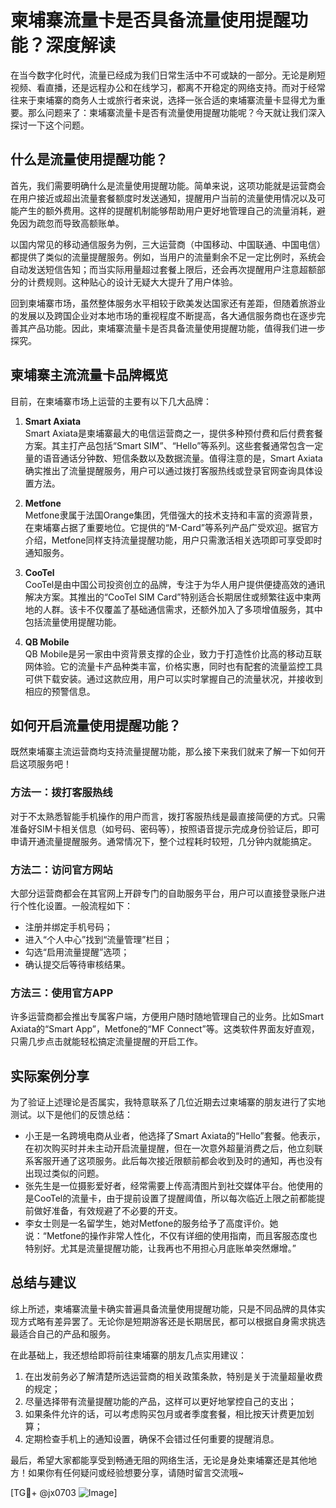 # 柬埔寨流量卡是否具备流量使用提醒功能？深度解读

在当今数字化时代，流量已经成为我们日常生活中不可或缺的一部分。无论是刷短视频、看直播，还是远程办公和在线学习，都离不开稳定的网络支持。而对于经常往来于柬埔寨的商务人士或旅行者来说，选择一张合适的柬埔寨流量卡显得尤为重要。那么问题来了：柬埔寨流量卡是否有流量使用提醒功能呢？今天就让我们深入探讨一下这个问题。

## 什么是流量使用提醒功能？

首先，我们需要明确什么是流量使用提醒功能。简单来说，这项功能就是运营商会在用户接近或超出流量套餐额度时发送通知，提醒用户当前的流量使用情况以及可能产生的额外费用。这样的提醒机制能够帮助用户更好地管理自己的流量消耗，避免因为疏忽而导致高额账单。

以国内常见的移动通信服务为例，三大运营商（中国移动、中国联通、中国电信）都提供了类似的流量提醒服务。例如，当用户的流量剩余不足一定比例时，系统会自动发送短信告知；而当实际用量超过套餐上限后，还会再次提醒用户注意超额部分的计费规则。这种贴心的设计无疑大大提升了用户体验。

回到柬埔寨市场，虽然整体服务水平相较于欧美发达国家还有差距，但随着旅游业的发展以及跨国企业对本地市场的重视程度不断提高，各大通信服务商也在逐步完善其产品功能。因此，柬埔寨流量卡是否具备流量使用提醒功能，值得我们进一步探究。

## 柬埔寨主流流量卡品牌概览

目前，在柬埔寨市场上运营的主要有以下几大品牌：

1. **Smart Axiata**  
   Smart Axiata是柬埔寨最大的电信运营商之一，提供多种预付费和后付费套餐方案。其主打产品包括“Smart SIM”、“Hello”等系列。这些套餐通常包含一定量的语音通话分钟数、短信条数以及数据流量。值得注意的是，Smart Axiata确实推出了流量提醒服务，用户可以通过拨打客服热线或登录官网查询具体设置方法。

2. **Metfone**  
   Metfone隶属于法国Orange集团，凭借强大的技术支持和丰富的资源背景，在柬埔寨占据了重要地位。它提供的“M-Card”等系列产品广受欢迎。据官方介绍，Metfone同样支持流量提醒功能，用户只需激活相关选项即可享受即时通知服务。

3. **CooTel**  
   CooTel是由中国公司投资创立的品牌，专注于为华人用户提供便捷高效的通讯解决方案。其推出的“CooTel SIM Card”特别适合长期居住或频繁往返中柬两地的人群。该卡不仅覆盖了基础通信需求，还额外加入了多项增值服务，其中包括流量使用提醒功能。

4. **QB Mobile**  
   QB Mobile是另一家由中资背景支撑的企业，致力于打造性价比高的移动互联网体验。它的流量卡产品种类丰富，价格实惠，同时也有配套的流量监控工具可供下载安装。通过这款应用，用户可以实时掌握自己的流量状况，并接收到相应的预警信息。

## 如何开启流量使用提醒功能？

既然柬埔寨主流运营商均支持流量提醒功能，那么接下来我们就来了解一下如何开启这项服务吧！

### 方法一：拨打客服热线
对于不太熟悉智能手机操作的用户而言，拨打客服热线是最直接简便的方式。只需准备好SIM卡相关信息（如号码、密码等），按照语音提示完成身份验证后，即可申请开通流量提醒服务。通常情况下，整个过程耗时较短，几分钟内就能搞定。

### 方法二：访问官方网站
大部分运营商都会在其官网上开辟专门的自助服务平台，用户可以直接登录账户进行个性化设置。一般流程如下：
- 注册并绑定手机号码；
- 进入“个人中心”找到“流量管理”栏目；
- 勾选“启用流量提醒”选项；
- 确认提交后等待审核结果。

### 方法三：使用官方APP
许多运营商都会推出专属客户端，方便用户随时随地管理自己的业务。比如Smart Axiata的“Smart App”，Metfone的“MF Connect”等。这类软件界面友好直观，只需几步点击就能轻松搞定流量提醒的开启工作。

## 实际案例分享

为了验证上述理论是否属实，我特意联系了几位近期去过柬埔寨的朋友进行了实地测试。以下是他们的反馈总结：

- 小王是一名跨境电商从业者，他选择了Smart Axiata的“Hello”套餐。他表示，在初次购买时并未主动开启流量提醒，但在一次意外超量消费之后，他立刻联系客服开通了这项服务。此后每次接近限额前都会收到及时的通知，再也没有出现过类似的问题。
- 张先生是一位摄影爱好者，经常需要上传高清图片到社交媒体平台。他使用的是CooTel的流量卡，由于提前设置了提醒阈值，所以每次临近上限之前都能提前做好准备，有效规避了不必要的开支。
- 李女士则是一名留学生，她对Metfone的服务给予了高度评价。她说：“Metfone的操作非常人性化，不仅有详细的使用指南，而且客服态度也特别好。尤其是流量提醒功能，让我再也不用担心月底账单突然爆增。”

## 总结与建议

综上所述，柬埔寨流量卡确实普遍具备流量使用提醒功能，只是不同品牌的具体实现方式略有差异罢了。无论你是短期游客还是长期居民，都可以根据自身需求挑选最适合自己的产品和服务。

在此基础上，我还想给即将前往柬埔寨的朋友几点实用建议：

1. 在出发前务必了解清楚所选运营商的相关政策条款，特别是关于流量超量收费的规定；
2. 尽量选择带有流量提醒功能的产品，这样可以更好地掌控自己的支出；
3. 如果条件允许的话，可以考虑购买包月或者季度套餐，相比按天计费更加划算；
4. 定期检查手机上的通知设置，确保不会错过任何重要的提醒消息。

最后，希望大家都能享受到畅通无阻的网络生活，无论是身处柬埔寨还是其他地方！如果你有任何疑问或经验想要分享，请随时留言交流哦~

[TG💪+ @jx0703 ![Image](https://github.com/user-attachments/assets/dbca1d08-cadb-493c-b0ec-ad6f7a83f270)]